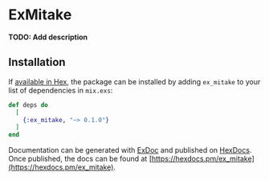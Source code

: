 # ExMitake

**TODO: Add description**

## Installation

If [available in Hex](https://hex.pm/docs/publish), the package can be installed
by adding `ex_mitake` to your list of dependencies in `mix.exs`:

```elixir
def deps do
  [
    {:ex_mitake, "~> 0.1.0"}
  ]
end
```

Documentation can be generated with [ExDoc](https://github.com/elixir-lang/ex_doc)
and published on [HexDocs](https://hexdocs.pm). Once published, the docs can
be found at [https://hexdocs.pm/ex_mitake](https://hexdocs.pm/ex_mitake).

